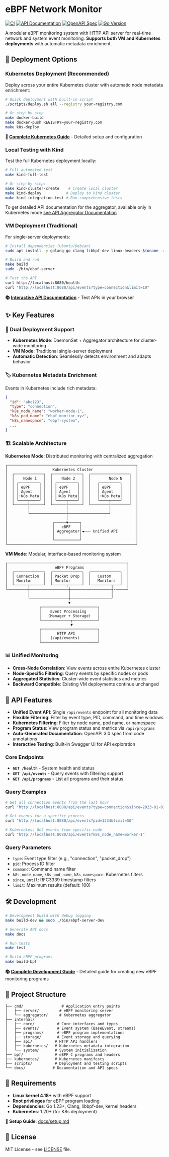 # eBPF Network Monitor

[![CI](https://github.com/srodi/ebpf-server/actions/workflows/ci.yml/badge.svg)](https://github.com/srodi/ebpf-server/actions/workflows/ci.yml)
[![API Documentation](https://img.shields.io/badge/API-Documentation-blue?style=for-the-badge&logo=swagger)](https://petstore.swagger.io/?url=https://raw.githubusercontent.com/srodi/ebpf-server/main/docs/swagger/swagger.json)
[![OpenAPI Spec](https://img.shields.io/badge/OpenAPI-3.0-green?style=for-the-badge&logo=openapiinitiative)](docs/swagger.json)
[![Go Version](https://img.shields.io/badge/Go-1.23+-00ADD8?style=for-the-badge&logo=go)](https://golang.org)

A modular eBPF monitoring system with HTTP API server for real-time network and system event monitoring. **Supports both VM and Kubernetes deployments** with automatic metadata enrichment.

## 🚀 Deployment Options

### Kubernetes Deployment (Recommended)

Deploy across your entire Kubernetes cluster with automatic node metadata enrichment:

```bash
# Quick deployment with built-in script
./scripts/deploy.sh all --registry your-registry.com

# Or step by step
make docker-build
make docker-push REGISTRY=your-registry.com
make k8s-deploy
```

**📖 [Complete Kubernetes Guide](kubernetes/README.md)** - Detailed setup and configuration

### Local Testing with Kind

Test the full Kubernetes deployment locally:

```bash
# Full automated test
make kind-full-test

# Or step by step:
make kind-cluster-create    # Create local cluster
make kind-deploy           # Deploy to kind cluster  
make kind-integration-test # Run comprehensive tests
```

To get detailed API documentation for the aggregator, available only in Kubernetes mode [see API Aggregator Documentation](https://petstore.swagger.io/?url=https://raw.githubusercontent.com/srodi/ebpf-server/main/docs/swagger-aggregator/swagger.json)

### VM Deployment (Traditional)

For single-server deployments:

```bash
# Install dependencies (Ubuntu/Debian)
sudo apt install -y golang-go clang libbpf-dev linux-headers-$(uname -r)

# Build and run
make build
sudo ./bin/ebpf-server

# Test the API
curl http://localhost:8080/health
curl "http://localhost:8080/api/events?type=connection&limit=10"
```

**📚 [Interactive API Documentation](https://petstore.swagger.io/?url=https://raw.githubusercontent.com/srodi/ebpf-server/main/docs/swagger/swagger.json)** - Test APIs in your browser

## ✨ Key Features

### 🔄 Dual Deployment Support
- **Kubernetes Mode**: DaemonSet + Aggregator architecture for cluster-wide monitoring
- **VM Mode**: Traditional single-server deployment
- **Automatic Detection**: Seamlessly detects environment and adapts behavior

### 🏷️ Kubernetes Metadata Enrichment  
Events in Kubernetes include rich metadata:
```json
{
  "id": "abc123",
  "type": "connection",
  "k8s_node_name": "worker-node-1",
  "k8s_pod_name": "ebpf-monitor-xyz",
  "k8s_namespace": "ebpf-system",
  ...
}
```

### 🏗️ Scalable Architecture

**Kubernetes Mode**: Distributed monitoring with centralized aggregation
```
┌─────────────────────────────────────────────────────────┐
│                    Kubernetes Cluster                   │
│  ┌─────────────┐  ┌─────────────┐  ┌─────────────────┐  │
│  │    Node 1   │  │    Node 2   │  │        Node N   │  │
│  │ ┌─────────┐ │  │ ┌─────────┐ │  │   ┌─────────┐   │  │
│  │ │ eBPF    │ │  │ │ eBPF    │ │  │   │ eBPF    │   │  │
│  │ │ Agent   │ │  │ │ Agent   │ │  │   │ Agent   │   │  │
│  │ │+K8s Meta│ │  │ │+K8s Meta│ │  │   │+K8s Meta│   │  │
│  │ └────┬────┘ │  │ └────┬────┘ │  │   └────┬────┘   │  │
│  └──────┼──────┘  └──────┼──────┘  └────────┼────────┘  │
│         │                │                  │           │
│         └────────────────┼──────────────────┘           │
│                          │                              │
│                    ┌─────▼─────┐                        │
│                    │   eBPF    │                        │
│                    │ Aggregator│◄─── Unified API        │
│                    │           │                        │
│                    └───────────┘                        │
└─────────────────────────────────────────────────────────┘
```

**VM Mode**: Modular, interface-based monitoring system
```
┌─────────────────────────────────────────────────────┐
│                     eBPF Programs                   │
│  ┌─────────────┐  ┌─────────────┐  ┌─────────────┐  │
│  │ Connection  │  │ Packet Drop │  │   Custom    │  │
│  │ Monitor     │  │ Monitor     │  │   Monitors  │  │
│  └──────┬──────┘  └──────┬──────┘  └─────────┬───┘  │
└─────────┼─────────────────┼──────────────────┼-─────┘
          │                 │                  │
          └─────────────────┼──────────────────┘
                            ▼
               ┌─────────────────────────┐
               │    Event Processing     │
               │   (Manager + Storage)   │
               └─────────────┬───────────┘
                             ▼
               ┌─────────────────────────┐
               │       HTTP API          │
               │    (/api/events)        │
               └─────────────────────────┘
```

### 📊 Unified Monitoring
- **Cross-Node Correlation**: View events across entire Kubernetes cluster
- **Node-Specific Filtering**: Query events by specific nodes or pods
- **Aggregated Statistics**: Cluster-wide event statistics and metrics
- **Backward Compatible**: Existing VM deployments continue unchanged

## 📡 API Features

- **Unified Event API**: Single `/api/events` endpoint for all monitoring data
- **Flexible Filtering**: Filter by event type, PID, command, and time windows  
- **Kubernetes Filtering**: Filter by node name, pod name, or namespace
- **Program Status**: View program status and metrics via `/api/programs`
- **Auto-Generated Documentation**: OpenAPI 3.0 spec from code annotations
- **Interactive Testing**: Built-in Swagger UI for API exploration

### Core Endpoints

- **`GET /health`** - System health and status
- **`GET /api/events`** - Query events with filtering support
- **`GET /api/programs`** - List all programs and their status

### Query Examples

```bash
# Get all connection events from the last hour
curl "http://localhost:8080/api/events?type=connection&since=2023-01-01T00:00:00Z"

# Get events for a specific process
curl "http://localhost:8080/api/events?pid=1234&limit=50"

# Kubernetes: Get events from specific node
curl "http://localhost:8080/api/events?k8s_node_name=worker-1"
```

### Query Parameters

- `type`: Event type filter (e.g., "connection", "packet_drop")
- `pid`: Process ID filter
- `command`: Command name filter
- `k8s_node_name`, `k8s_pod_name`, `k8s_namespace`: Kubernetes filters
- `since`, `until`: RFC3339 timestamp filters
- `limit`: Maximum results (default: 100)

## 🛠️ Development

```bash
# Development build with debug logging
make build-dev && sudo ./bin/ebpf-server-dev

# Generate API docs
make docs

# Run tests
make test

# Build eBPF programs
make build-bpf
```

**📚 [Complete Development Guide](docs/program-development.md)** - Detailed guide for creating new eBPF monitoring programs

## 📁 Project Structure

```
├── cmd/                 # Application entry points
│   ├── server/         # eBPF monitoring server
│   └── aggregator/     # Kubernetes aggregator
├── internal/
│   ├── core/          # Core interfaces and types
│   ├── events/        # Event system (BaseEvent, streams)
│   ├── programs/      # eBPF program implementations
│   ├── storage/       # Event storage and querying
│   ├── api/          # HTTP API handlers
│   ├── kubernetes/   # Kubernetes metadata integration
│   └── system/       # System initialization
├── bpf/              # eBPF C programs and headers
├── kubernetes/       # Kubernetes manifests
├── scripts/          # Deployment and testing scripts
└── docs/            # Documentation and API specs
```

## 🔧 Requirements

- **Linux kernel 4.18+** with eBPF support
- **Root privileges** for eBPF program loading  
- **Dependencies**: Go 1.23+, Clang, libbpf-dev, kernel headers
- **Kubernetes**: 1.20+ (for K8s deployment)

**📖 Setup Guide**: [docs/setup.md](docs/setup.md)

## 📄 License

MIT License - see [LICENSE](LICENSE) file.
